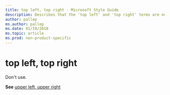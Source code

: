 ```yaml
---
title: top left, top right - Microsoft Style Guide
description: Describes that the 'top left' and 'top right' terms are not to be used in Microsoft content and provides links to the upper left and upper right topics.
author: pallep
ms.author: pallep
ms.date: 01/19/2018
ms.topic: article
ms.prod: non-product-specific
---
```


# top left, top right

Don't use.

**See** [upper left, upper right](~/a-z-word-list-term-collections/u/upper-left-upper-right.md)
